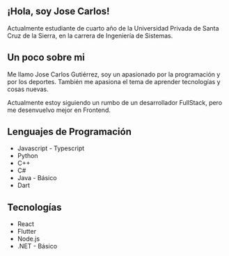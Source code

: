 ## ¡Hola, soy Jose Carlos!
Actualmente estudiante de cuarto año de la Universidad Privada de Santa Cruz de la Sierra, en la carrera de Ingeniería de Sistemas.

## Un poco sobre mi
Me llamo Jose Carlos Gutiérrez, soy un apasionado por la programación y por los deportes.
También me apasiona el tema de aprender tecnologías y cosas nuevas.

Actualmente estoy siguiendo un rumbo de un desarrollador FullStack, pero me desenvuelvo mejor en Frontend.

## Lenguajes de Programación
- Javascript - Typescript
- Python
- C++
- C#
- Java - Básico
- Dart

## Tecnologías
- React
- Flutter
- Node.js
- .NET - Básico

<!--
**Jose20025/Jose20025** is a ✨ _special_ ✨ repository because its `README.md` (this file) appears on your GitHub profile.

Here are some ideas to get you started:

- 🔭 I’m currently working on ...
- 🌱 I’m currently learning ...
- 👯 I’m looking to collaborate on ...
- 🤔 I’m looking for help with ...
- 💬 Ask me about ...
- 📫 How to reach me: ...
- 😄 Pronouns: ...
- ⚡ Fun fact: ...
-->
